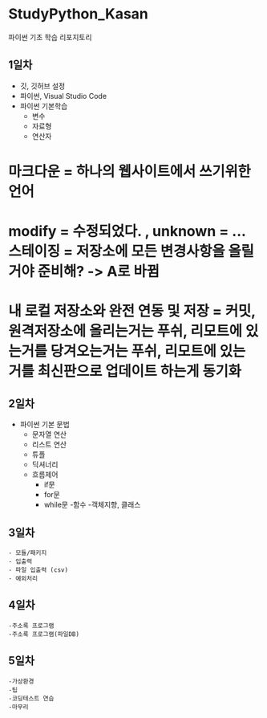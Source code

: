 # StudyPython_Kasan
파이썬 기초 학습 리포지토리

## 1일차
- 깃, 깃허브 설정
- 파이썬, Visual Studio Code
- 파이썬 기본학습
    - 변수
    - 자료형
    - 연산자
# 마크다운 = 하나의 웹사이트에서 쓰기위한 언어
# modify = 수정되었다. , unknown = ... 스테이징 = 저장소에 모든 변경사항을 올릴거야 준비해? -> A로 바뀜
# 내 로컬 저장소와 완전 연동 및 저장 = 커밋, 원격저장소에 올리는거는 푸쉬, 리모트에 있는거를 당겨오는거는 푸쉬, 리모트에 있는 거를 최신판으로 업데이트 하는게 동기화

## 2일차
- 파이썬 기본 문법
    - 문자열 연산
    - 리스트 연산
    - 튜플
    - 딕셔너리
    - 흐름제어
        - if문
        - for문
        - while문
    -함수
    -객체지향, 클래스

## 3일차
    - 모듈/패키지
    - 입출력
    - 파일 입출력 (csv)
    - 예외처리

## 4일차
    -주소록 프로그램
    -주소록 프로그램(파일DB)


## 5일차
    -가상환경
    -팁
    -코딩테스트 연습
    -마무리